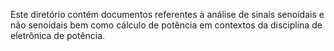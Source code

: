 Este diretório contém documentos referentes à análise de sinais senoidais e não senoidais bem como cálculo de potência em contextos da disciplina de eletrônica de potência.
